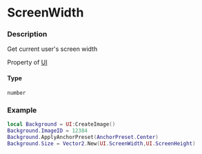 # ScreenWidth

### Description

Get current user's screen width

Property of [UI](../../)

#### Type

`number`

### Example

```lua
local Background = UI:CreateImage()
Background.ImageID = 12384
Background.ApplyAnchorPreset(AnchorPreset.Center)
Background.Size = Vector2.New(UI.ScreenWidth,UI.ScreenHeight)
```
